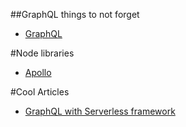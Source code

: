 ##GraphQL things to not forget

* [GraphQL](https://youtu.be/9sc8Pyc51uU)

#Node libraries

* [Apollo](http://dev.apollodata.com/react/)

#Cool Articles

* [GraphQL with Serverless framework](https://serverless.zone/graphql-with-the-serverless-framework-79924829a8ca#.s58kk2o5o)
